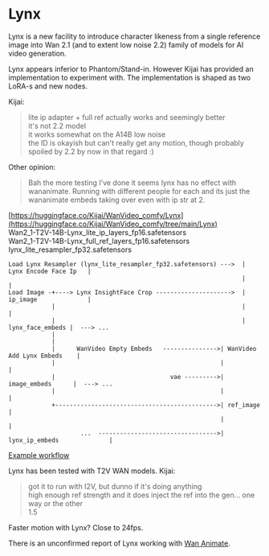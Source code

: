 ﻿# Lynx

Lynx is a new facility to introduce character likeness from a single reference image
into Wan 2.1 (and to extent low noise 2.2) family of models for AI video generation.

Lynx appears inferior to Phantom/Stand-in.
However Kijai has provided an implementation to experiment with.
The implementation is shaped as two LoRA-s and new nodes.

Kijai:
> lite ip adapter + full ref actually works and seemingly better  
> it's not 2.2 model  
> it works somewhat on the A14B low noise  
> the ID is okayish but can't really get any motion, though probably spoiled by 2.2 by now in that regard :)

Other opinion:
> Bah the more testing I’ve done it seems lynx has no effect with wananimate.
> Running with different people for each and its just the wananimate embeds taking over even with ip str at 2.

[https://huggingface.co/Kijai/WanVideo_comfy/Lynx](https://huggingface.co/Kijai/WanVideo_comfy/tree/main/Lynx)   
Wan2_1-T2V-14B-Lynx_lite_ip_layers_fp16.safetensors  
Wan2_1-T2V-14B-Lynx_full_ref_layers_fp16.safetensors  
lynx_lite_resampler_fp32.safetensors

```                                                              
Load Lynx Resampler (lynx_lite_resampler_fp32.safetensors) --->  | Lynx Encode Face Ip   |
                                                                 |                       |
Load Image -+----> Lynx InsightFace Crop --------------------->  | ip_image              |
            |                                                    |                       |
            |                                                    |      lynx_face_embeds |  ---> ...
            |
            |
            |      WanVideo Empty Embeds   --------------->| WanVideo Add Lynx Embeds    |
            |                                              |                             |
            |                                vae --------->|           image_embeds      |  ---> ...
            |                                              |                             |
            +--------------------------------------------->| ref_image                   |
                                                           |                             |
                    ...  --------------------------------->| lynx_ip_embeds              |
```

[Example workflow](https://github.com/kijai/ComfyUI-WanVideoWrapper/blob/main/example_workflows/wanvideo_T2V_14B_lynx_example_01.json)

Lynx has been tested with T2V WAN models. Kijai:
> got it to run with I2V, but dunno if it's doing anything  
> high enough ref strength and it does inject the ref into the gen... one way or the other  
> 1.5

Faster motion with Lynx? Close to 24fps.

There is an unconfirmed report of Lynx working with [Wan Animate](wan-animate-mocha.md#wan-animate).